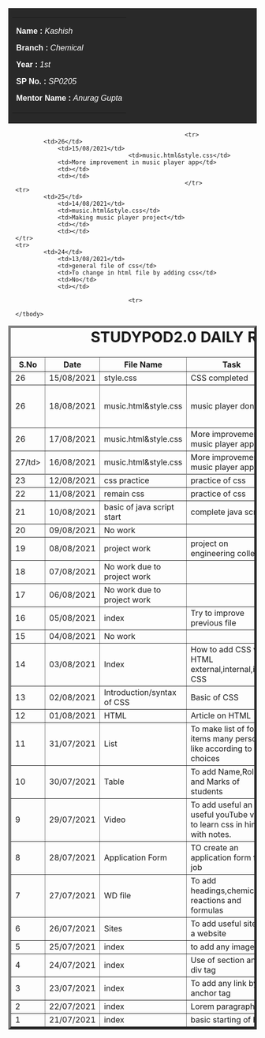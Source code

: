 
<body>
  <table id="header" border="0" width="100" bgcolor="#292929">
      <tr>
          <td>
              <table border="0" width="100" align="center">
                  <tr>
                      <td>
                          <font face="arial" color="#FFFFFF">
                           <div>
                               <p><b>Name : </b><i>Kashish</i></p>
                               <p><b>Branch : </b><i>Chemical</i></p>
                               <p><b>Year : </b><i>1st</i></p>
                               <p><b>SP No. : </b><i>SP0205</i></p>
                               <p><b>Mentor Name : </b><i>Anurag Gupta</i></p>
                           </div>
                          </font>
                      </td>
                  </tr>
              </table>
          </td>
      </tr>
  </table>
  <div>
  <table border="5">
      <caption style="font-size: 30px;"><b>STUDYPOD2.0 DAILY REPORT</b> </caption>
      <thead>
          <tr>
              <th width="350">S.No</th>
              <th width="350">Date</th>
              <th width="350">File Name</th>
              <th width="350">Task</th>
              <th width="350">Difficulty</th>
              <th width="350">Solution</th>
          </thead>
                                                              <tr>                   
              <td>26</td>
                  <td>15/08/2021</td>
                                                                  <td>style.css</td>
                                                                  <td>CSS completed</td>
                  <td></td>
                  <td></td>
      </tr>
      <tr>
              <td>26</td>
                                                                  <td>18/08/2021</td>
                                      <td>music.html&style.css</td>
                                                                  <td>music player done </td>
                                                                  <td>yes some problems in css &js</td>
                                                                  <td>Solved by searching and understanding that</td>
      </tr>
<tr>                   
              <td>26</td>
                                                                  <td>17/08/2021</td>
                                      <td>music.html&style.css</td>
                  <td>More improvement in music player app</td>
                  <td></td>
                  <td></td>
      </tr>
      <tr>                   
              <td>27/td>
                                                                  <td>16/08/2021</td>
                                      <td>music.html&style.css</td>
                  <td>More improvement in music player app</td>
                  <td></td>
                  <td></td>
      </tr>

                                                      <tr>                   
              <td>26</td>
                  <td>15/08/2021</td>
                                      <td>music.html&style.css</td>
                  <td>More improvement in music player app</td>
                  <td></td>
                  <td></td>
                                                      </tr>
      <tr>                   
              <td>25</td>
                  <td>14/08/2021</td>
                  <td>music.html&style.css</td>
                  <td>Making music player project</td>
                  <td></td>
                  <td></td>
      </tr>
      <tr>                   
              <td>24</td>
                  <td>13/08/2021</td>
                  <td>general file of css</td>
                  <td>To change in html file by adding css</td>
                  <td>No</td>
                  <td></td>
</tr>
                                              <tr>            
<tr>                   
              <td>23</td>
                  <td>12/08/2021</td>
                  <td>css practice</td>
                  <td>practice of css</td>
                  <td>no</td>
                  <td></td>
</tr>

                                      <tr>            
<tr>                   
              <td>22</td>
                  <td>11/08/2021</td>
                  <td>remain css</td>
                  <td>practice of css</td>
                  <td>no</td>
                  <td></td>
</tr>
<tr>
              <td>21</td>
              <td>10/08/2021</td>
              <td>basic of java script start</td>
              <td>complete java script</td>
              <td>NO</td>
              <td></td>
          </tr>
                                      <tr>                   
              <td>20</td>
                  <td>09/08/2021</td>
                  <td>No work</td>
                  <td></td>
                  <td></td>
                  <td></td>
</tr>
      <tr>                   
              <td>19</td>
                  <td>08/08/2021</td>
                  <td>project work</td>
                  <td>project on engineering college</td>
                  <td></td>
                  <td></td>
</tr>
<tr>                   
              <td>18</td>
                  <td>07/08/2021</td>
                  <td>No work due to project work</td>
                  <td></td>
                  <td></td>
                  <td></td>
</tr>
              <tr>                   
              <td>17</td>
                  <td>06/08/2021</td>
                  <td>No work due to project work</td>
                  <td></td>
                  <td></td>
                  <td></td>
</tr>
      <tr>                   
              <td>16</td>
                  <td>05/08/2021</td>
                  <td>index</td>
                  <td>Try to improve previous file</td>
                  <td>No</td>
                  <td></td>
              </tr>
          <tr>
                <td>15</td>
                  <td>04/08/2021</td>
                  <td>No work</td>
                  <td></td>
                  <td></td>
                  <td></td>
              </tr>
              <tr>                   
              <td>14</td>
                  <td>03/08/2021</td>
                  <td>Index</td>
                  <td>How to add CSS with HTML 
            external,internal,inline CSS</td>
                  <td>No</td>
                  <td></td>
</tr>
      <tr>                   
              <td>13</td>
                  <td>02/08/2021</td>
                  <td>Introduction/syntax of CSS</td>
                  <td>Basic of CSS</td>
                  <td>No</td>
                  <td></td>
              </tr>
          <tr>                   
              <td>12</td>
                  <td>01/08/2021</td>
                  <td>HTML</td>
                  <td>Article on HTML</td>
                  <td>No</td>
                  <td></td>
              </tr>
          <tr>                   
              <td>11</td>
                  <td>31/07/2021</td>
                  <td>List</td>
                  <td>To make list of food items many person like according to their choices</td>
                  <td>No</td>
                  <td></td>
              </tr>
        <tr>                   
              <td>10</td>
                  <td>30/07/2021</td>
                  <td>Table</td>
                  <td>To add Name,Roll no. and Marks of students</td>
                  <td>No</td>
                  <td></td>
        </tr>
<tr>
                  <td>9</td>
                  <td>29/07/2021</td>
                  <td>Video</td>
                  <td>To add useful an useful youTube 
video to learn css in hindi with notes. </td>
                  <td>No</td>
                  <td></td>
                </tr>
<tr>
                  <td>8</td>
                  <td>28/07/2021</td>
                  <td>Application Form</td>
                  <td>TO create an application form for job</td>
                  <td>in country categories</td>
                  <td></td>
              </tr>
<tr>
                  <td>7</td>
                  <td>27/07/2021</td>
                  <td>WD file</td>
                  <td>To add headings,chemical reactions and formulas</td>
                  <td>No</td>
                  <td></td>
</tr>
                <tr>
                  <td>6</td>
                  <td>26/07/2021</td>
                  <td>Sites</td>
                  <td>To add useful sites in a website</td>
                  <td>No</td>
                  <td></td>
                </tr>
                        <tr>
                  <td>5</td>
                  <td>25/07/2021</td>
                  <td>index</td>
                  <td>to add any image</td>
                  <td>No</td>
                  <td></td>
                </tr>
                        <tr>
                  <td>4</td>
                  <td>24/07/2021</td>
                  <td>index</td>
                  <td>Use of section and div tag</td>
                  <td>No</td>
                  <td></td>
                </tr>
                        <tr>
                  <td>3</td>
                  <td>23/07/2021</td>
                  <td>index</td>
                 <td>To add any link by anchor tag</td>
                  <td>No</td>
                  <td></td>
                </tr>
      <tr>
                              <td>2</td>
                  <td>22/07/2021</td>
                  <td>index</td>
                 <td>Lorem paragraph</td>
                  <td>No</td>
                  <td></td>
                </tr>
      <tr>
                              <td>1</td>
                  <td>21/07/2021</td>
                  <td>index</td>
                 <td>basic starting of html</td>
                  <td>No</td>
                  <td></td>
                </tr>





      </tbody>
          
</body>
